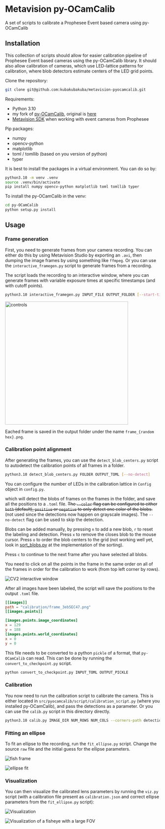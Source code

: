 # Metavision py-OCamCalib

A set of scripts to calibrate a Prophesee Event based camera using py-OCamCalib

## Installation

This collection of scripts should allow for easier calibration pipeline of Prophesee Event based cameras using the py-OCamCalib library.
It should also allow calibration of cameras, which use LED-lattice patterns for calibration, where blob detectors estimate centers of the LED grid points.

Clone the repository:

```bash
git clone git@github.com:kubakubakuba/metavision-pyocamcalib.git
```

Requirements:
- Python 3.10
- my fork of [py-OCamCalib](https://github.com/kubakubakuba/py-OCamCalib), original is [here](https://github.com/jakarto3d/py-OCamCalib)
- [Metavision SDK](https://docs.prophesee.ai/stable/installation/index.html) when working with event cameras from Prophesee

Pip packages:
- numpy
- opencv-python
- matplotlib
- toml / tomllib (based on you version of python)
- typer

It is best to install the packages in a virtual environment. You can do so by:

```bash
python3.10 -m venv .venv
source .venv/bin/activate
pip install numpy opencv-python matplotlib toml tomllib typer
```

To install the py-OCamCalib in the venv:

```bash
cd py-OCamCalib
python setup.py install
```

## Usage

### Frame generation

First, you need to generate frames from your camera recording. You can either do this by using Metavision Studio by exporting an `.avi`, then dumping the image
frames by using something like `ffmpeg`. Or you can use the `interactive_framegen.py` script to generate frames from a recording.

The script loads the recording to an interactive window, where you can generate frames with variable exposure times at specific timestamps (and with cutoff points).

```bash
python3.10 interactive_framegen.py INPUT_FILE OUTPUT_FOLDER [--start-time-us] [--accumulation-time-us] [--threshold] 
```

<img src="docs/controls.png" alt="controls" width="400"/>


Eached frame is saved in the output folder under the name `frame_{random hex}.png`.

### Calibration point alignment

After generating the frames, you can use the `detect_blob_centers.py` script to autodetect the calibration points of all frames in a folder.

```bash
python3.10 detect_blob_centers.py FOLDER OUTPUT_TOML [--no-detect]
```

You can configure the number of LEDs in the calibration lattice in `Config` object in `config.py`.

which will detect the blobs of frames on the frames in the folder, and save all the positions to a `.toml` file. ~~The `--color` flag can be configured to either `both` (default), `positive` or `negative` to only detect one color of the blobs.~~ (not used since the detections now happen on grayscale images). The `--no-detect` flag can be used to skip the detection.

Blobs can be added manually, by pressing `n` to add a new blob, `r` to reset the labeling and detection. Press `x` to remove the closes blob to the mouse cursor. Press `o` to order the blob centers to the grid (not working well yet, look in [sort_blobs.py](https://github.com/kubakubakuba/metavision-pyocamcalib/blob/main/sort_blobs.py) at the implementation of the sorting).

Press `c` to continue to the next frame after you have selected all blobs. 

You need to click on all the points in the frame in the same order on all of the frames in order for the calibration to work (from top left corner by rows).

![CV2 interactive window](docs/window.png)

After all images have been labeled, the script will save the positions to the output `.toml` file.

```toml
[[images]]
path = "calibration/frame_3eb5EC47.png"
[[images.points]]

[images.points.image_coordinates]
x = 129
y = 188
[images.points.world_coordinates]
x = 0
y = 0
```

This file needs to be converted to a python `pickle` of a format, that `py-OCamCalib` can read. This can be done by running the `convert_to_checkpoint.py` script.

```bash
python convert_to_checkpoint.py INPUT_TOML OUTPUT_PICKLE
```

### Calibration

You now need to run the calibration script to calibrate the camera. This is either located in `src/pyocamcalib/script/calibration_script.py` (where you installed py-OCamCalib), and pass the detections as a parameter.
Or you can use the `calib.py` script in this directory directly.

```bash
python3.10 calib.py IMAGE_DIR NUM_ROWS NUM_COLS --corners-path detections.pickle --check --camera-name NAME
```

### Fitting an ellipse

To fit an ellipse to the recording, run the `fit_ellipse.py` script. Change the source `raw` file and the initial guess for the ellipse parameters.

![fish frame](docs/fish_frame.png)

![ellipse fit](docs/fish_frame_ellipse.png)

### Visualization

You can then visualize the calibrated lens parameters by running the `viz.py` script (with a calibration file present as `calibration.json` and correct
ellipse parameters from the `fit_ellipse.py` script):

![Visualization](docs/viz.png)

![Visualization of a fisheye with a large FOV](docs/fish_plot.png)